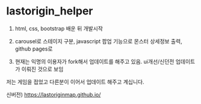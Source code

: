 # lastorigin_helper

1. html, css, bootstrap 배운 뒤 개발시작

2. carousel로 스테이지 구분, javascript 팝업 기능으로 몬스터 상세정보 출력, github pages로 

3. 현재는 익명의 이용자가 fork해서 업데이트를 해주고 있음. ui개선/신던전 업데이트가 이뤄진 것으로 보임


저는 게임을 접었고 다른분이 이어서 업데이트 해주고 계십니다.

신버전) https://lastoriginmap.github.io/
